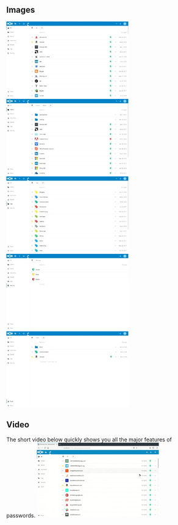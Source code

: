 ## Images
[![Password List](./_files/_previews/main-section.jpg)](./_files/main-section.png)
[![Folder View](./_files/_previews/folder-section.jpg)](./_files/folder-section.png)
[![Tag View](./_files/_previews/tags-section.jpg)](./_files/tags-section.png)
[![Security Section](./_files/_previews/security-section.jpg)](./_files/security-section.png)
[![Trash Section](./_files/_previews/trash-section.jpg)](./_files/trash-section.png)


## Video
The short video below quickly shows you all the major features of passwords.
[![Feature Overview](../_files/Gallery/_previews/feature-overview.gif)](../_files/Gallery/feature-overview.mp4)